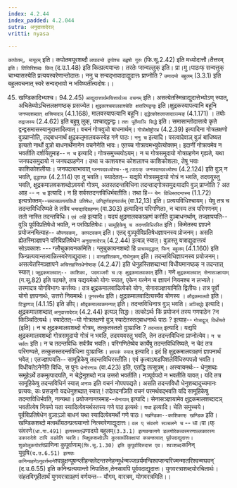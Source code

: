 ```yaml
---
index: 4.2.44
index_padded: 4.2.044
sutra: अनुदात्तादेरञ्
vritti: nyasa

---
```

`कापोतम्, मायूरम्` इति। कपोतमयूरशब्दौ `लघावन्ते द्वयोश्च बह्वषो गुरुः` (फि.सू.2.42) इति मध्योदात्तौ` । `तैत्तरम्` इति। तित्तिरिशब्दः कित्` (द.उ.1.48) इति कित्प्रत्ययान्तः। तरतेः प्सन्वल्लुक् इति। प्रा।मु।पाठःफ् सन्वत्तुक् चाभ्यासस्येति प्रत्ययस्वरेणान्तोदात्तः। ननु च सन्वद्भावादाद्युदात्तः प्राप्नोति ? `उणादयो बहुलम्` (3.3.1) इति बहुलवचनात् स्वरे सन्वद्भावो न भविष्यतीत्यदोषः।।

45. खण्डिकादिभ्यश्च। 94.2.45)
`आद्युदात्तार्थमचित्तार्थञ्च वचनम्` इति। असत्येतस्मिन्नाद्युदात्तेभ्योऽण् स्यात्, अचितेब्योऽचित्तलक्षणष्ठक् प्रसज्येत। `क्षुद्रकाश्चमालवाश्चेति क्षत्तरियद्वन्द्वः` इति।क्षुद्रकस्यापत्यानि बहूनि `जनपदशब्दात् क्षत्त्रियादञ्` (4.1.168), मालवस्यापत्यानि बहूनि। `वृद्धेत्कोशलाजादाञ्ञ्यङ्` (4.1.171) । तयोः `तद्राजस्य` (2.4.62) इति बहुषु लुक्, पश्चाद्द्वन्द्वः। `ततः पूर्वेणाञि सिद्धे` इति। समासान्तोदात्तत्वे कृते द्वन्द्वसमासस्यानुदात्तादित्वात्। वचनं गोत्रवुञो बाधनार्थम्। `गोत्रोक्षोष्ट्रोरभ्र` (4.2.39) इत्यादिना गोत्रलक्षणो वुञ्प्राप्नोति, तद्बाधनार्थं क्षुद्रकलृमालवकस्येह गणे पाठः।
`ननु च` इत्यादि। परत्वादेवाञ् वुञं बाधिष्यत इत्यतो नार्थो वुञो बाधनार्थेनानेन वचनेनेति भावः। एतच्च गोत्रत्वमभ्युपेत्योक्तम्। इदानीं गोत्रत्वमेव न भवतीति दर्शयितुमाह-- `न च` इत्यादि। गोत्रसमुच्चयोऽयम्। न च गोत्रसमुदायो गोत्रग्रहणेन गृह्यते, यथा जनपदसमुदायो न जनपदग्रहणेन। तथा च काशयश्च कोशलाश्च काशिकोशलाः, तेषु भवाः काशिकोशलीयाः। जनपदत्वाभावात् `प्जनपदवध्योश्च--मु।पाठःफ् जनपदतदवध्योश्च` (4.2.124) इति वुञ् न भवति, `वृद्धाश्छः` (4.2.114) एव तु भवति। स्यादेतत्-- यद्यपि गोत्रसमुदायो गोत्रं न भवति, तदवयुस्तु भवति, क्षुद्रकमालवकशब्दोऽवयवो गोत्रम्, अतस्तदन्तविधिना तदन्ताद्गोत्रसमुदःयादपि वुञ् प्राप्नोति ? अत आह -- `न च` इत्यादि। न हि सर्वस्तदन्तविधिर्भवतीति। तथा हि-- `येन विधिस्तदन्तस्य` (1.1.72) इत्यत्रोक्तम्--`समासप्रत्ययविधौ प्रतिषेधः`, `उगिद्वर्णग्रहणवर्जम्` (वा.12,13) इति। प्रत्ययविधिश्चायम्। येषु तत्र च तदन्तविधिरिष्यते ते तत्रैव `भयाद्यादिग्रहणम्` (वा.303) इत्यादिना परिगणिताः, न चास्य तत्र परिगणनम्। ततो नास्ति तदन्तविधिः। `एवं तर्हि` इत्यादि। यदयं क्षुद्रमालवकग्रहणं करोति वुञ्बाधनर्थाम्, तज्ज्ञापयति-- वुञि पूर्वविप्रतिषेधो भवति, न परविप्रतिषेधः। `सामूहिकेषु च तदन्तविधिरस्ति` इति। किमेतस्य ज्ञापने प्रयोजनमित्याह-- `औपगवकम्, कापटवकम्` इति। एतद् वुञ्पूर्वविप्रतिषेधज्ञापनस्य प्रोजनम्। असति ह्येतस्मिञ्ज्ञापने परिविप्रतिषेधेन `अनुदात्तादेरञ्` (4.2.44) इत्यञ् स्यात्। वुञस्तु यत्राद्युदात्तत्वं सोऽवकाशः --- ग्लौचुकायनकमिति। ग्लुचुकायनशब्दो हि `प्राचामवृद्धात् फिन् बहुलम्` (4.1.160) इति फिन्प्रत्ययान्तत्वान्नित्स्वरेणाद्युदात्तः।। `वानहस्तिकम्,गोथेनुकम्` इति। तदन्तविधिज्ञापनस्य प्रयोजनम्। असत्येतस्मिञ्ज्ञापने `अचित्तहस्तिधेनोष्ठक्` (4.2.47) इति धेनुहस्तिशब्दाभ्यां विधीयमानष्ठक् न तदन्तात् स्यात्।
`प्क्षुद्रकमालवात्-- काशिका, पदमञ्जरी च।फ् क्षुद्रकमालवकात्` इति। गणे `क्षुद्रकमालवात् सेनासञ्ज्ञायाम्` (ग.सू.82) इति पठ्यते, तत्र यद्ययमेको योगः स्यात्, एकेन यत्नेन च ज्ञापनं नियमश्च न लभ्यते। तस्मादत्र योगविभागः कर्त्तव्यः। तत्र क्षुद्रकमालवादित्येको योगः, सेनासञ्ज्ञायामिति द्वितीयः। तत्र पूर्वो योगो ज्ञापनार्थः, उत्तरो नियमार्थः। `पुनरस्यैव` इति। क्षुद्रकमालवादित्यस्यैव योगस्य । `क्षौद्रकमालवी` इति। `टिड्ढाणञ्` (4.1.15) इति ङीप्। `क्षौद्रकमालवकमन्यत्` इति। तदन्तविधिनात्र वुञ् भवति।
`अञ्सिद्धेः` इत्यादि। क्षुद्रकमालशब्दात् `अनुदात्तादेरञ्` (4.2.44) इत्यञ् सिद्धः। तत्कोऽर्थः किं प्रयोजनं तस्य गणपाठेन ?न किञ्चिदित्यर्थः। स्यादेतत्--यो गोत्रलक्षणो वुञ् स्यादेतस्तद्बाधनार्थः पाठः ? इत्याह-- `गोत्राद्वुञ् विधीयते` (इति)। न च क्षुद्रकमालवशब्दो गोत्रम्, तत्कुतस्ततो वुञ्प्राप्तिः ? `तदन्तात्` इत्यादि। यद्यपि क्षुद्रकमालवशब्दो गोत्रसमुदायो गोत्रं न भवति, तदवयवस्तु भवति, तेन तदन्तविधिना प्राप्नोत्येव। `न च सर्वतः` इति। न च तदन्तविधिः सर्वत्रैव भवति। परिगणितेष्वेव कार्येषु तदन्तविधिरिष्यते, न चेदं तत्र परिगण्यते, तत्कुतस्तदन्तविधिना वुञ्प्राप्तिः। `ज्ञापकं स्यात्` इत्यादि। इदं हि क्षुद्रकमालवग्रहणं ज्ञापनार्थं भवेत्। एतज्ज्ञापयति-- सामूहिकेषु तदन्तविधिरस्तीति। एवं कृत्वाऽषडपिशलेर्विधिरुपपन्नो भवति। विधीयतेऽनेनेति विधिः, स पुनः `धेनोरनञः` (वा.423) इति, एतद्धि तत्सूत्रम्। अस्यायमर्थः-- धेनुशब्दः समूहेऽर्थे ठकमुत्पादयति, न चेद्धेनुशब्दो नञ उत्तरो भवतीति। नञ्पूर्वपदो न भवतीति यावत्। यदि तत्र सामूहिकेषु तदन्तविधिर्न स्यात् `अनञः` इति वचनं नोपपपद्यते। असति तदन्तविधौ धेनुशब्दादुच्यमानः प्रत्ययः, कः प्रसङ्गो यदधेनुशब्दात् स्यात् ! तदेतदनञिति वचनं परमर्थवद्भवति यदि सामूहिकेषु तदन्तविधिर्भवति, नान्यथा। प्रयोजनान्तरमाह--`सेनायाम्` इत्यादि। सेनासञ्ज्ञायामेव क्षुद्रकमालशब्दादञ् भवतीत्येष नियमो यता स्यादित्येवमर्थस्तस्य गणे पाठ इत्यर्थः। `यथा` इत्यादि। चेति समुच्चये। पूर्वविप्रतिषेधेन वुञाऽञो बाधनं यथा स्यादित्येवमर्थो गणे पाठः।
`प्खण्डिका--काशिकाफ् खण्डिक` इति। खण्डिकशब्दो मत्वर्थीयठन्प्रत्ययान्तो नित्स्वरेणाद्युदात्तः। `वल प् संवरणे सञ्चलने च` -- धा।पा।फ् संवरणे` (धा.पा.491) इत्यस्मात् `उणादयो बहुलम्` (3.3.1) इत्यवन्प्रत्यये डलयोरेकत्वस्मरणाल्लकारस्य डकारादेशे टापि वडवेति भवति। भिक्षुकशब्दोऽपि कुत्सार्थविवक्षायां कन्नन्तत्वात् पूर्वपदाद्युदात्तः। शुकोलूकयोरपि `प्राणिना कुपूर्वाणाम्` (फि.सू.1.30) इति कुपूर्वादिरुदात्त एव। श्वञ्शब्दः `कनिन् युवृषि` (द.उ.6.51) इत्यतः कनिन्ग्रहणेऽनुवर्त्तमाने `श्वन्नुक्षन्पूषन्प्लीहन्क्लेदन्तस्नेहन्मूर्धन्मज्जन्नर्यमन्विश्वप्सन्परिज्मन्मातरिश्वन्मघवन्` (द.उ.6.55) इति कनिन्प्रत्ययान्तो निपातितः,तेनसावपि पूर्ववदाद्युदात्तः। युगवरत्राशब्दयोरचितार्थः। संहतविगृहीतार्थं युगवरत्राग्रहणं वर्णयन्त-- यौगम्, वारत्रम्, योगवरत्रमिति।।